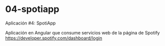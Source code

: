 # 04-spotiapp
Aplicación #4: SpotiApp

Aplicación en Angular que consume servicios web de la página de Spotify
https://developer.spotify.com/dashboard/login
